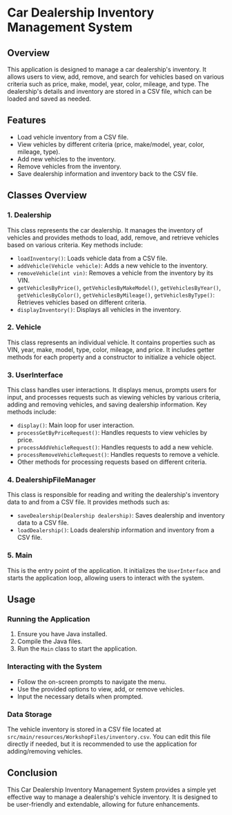 # Car Dealership Inventory Management System

## Overview

This application is designed to manage a car dealership's inventory. It allows users to view, add, remove, and search for vehicles based on various criteria such as price, make, model, year, color, mileage, and type. The dealership's details and inventory are stored in a CSV file, which can be loaded and saved as needed.

## Features

- Load vehicle inventory from a CSV file.
- View vehicles by different criteria (price, make/model, year, color, mileage, type).
- Add new vehicles to the inventory.
- Remove vehicles from the inventory.
- Save dealership information and inventory back to the CSV file.

## Classes Overview

### 1. Dealership
This class represents the car dealership. It manages the inventory of vehicles and provides methods to load, add, remove, and retrieve vehicles based on various criteria. Key methods include:

- `loadInventory()`: Loads vehicle data from a CSV file.
- `addVehicle(Vehicle vehicle)`: Adds a new vehicle to the inventory.
- `removeVehicle(int vin)`: Removes a vehicle from the inventory by its VIN.
- `getVehiclesByPrice()`, `getVehiclesByMakeModel()`, `getVehiclesByYear()`, `getVehiclesByColor()`, `getVehiclesByMileage()`, `getVehiclesByType()`: Retrieves vehicles based on different criteria.
- `displayInventory()`: Displays all vehicles in the inventory.

### 2. Vehicle
This class represents an individual vehicle. It contains properties such as VIN, year, make, model, type, color, mileage, and price. It includes getter methods for each property and a constructor to initialize a vehicle object.

### 3. UserInterface
This class handles user interactions. It displays menus, prompts users for input, and processes requests such as viewing vehicles by various criteria, adding and removing vehicles, and saving dealership information. Key methods include:

- `display()`: Main loop for user interaction.
- `processGetByPriceRequest()`: Handles requests to view vehicles by price.
- `processAddVehicleRequest()`: Handles requests to add a new vehicle.
- `processRemoveVehicleRequest()`: Handles requests to remove a vehicle.
- Other methods for processing requests based on different criteria.

### 4. DealershipFileManager
This class is responsible for reading and writing the dealership's inventory data to and from a CSV file. It provides methods such as:

- `saveDealership(Dealership dealership)`: Saves dealership and inventory data to a CSV file.
- `loadDealership()`: Loads dealership information and inventory from a CSV file.

### 5. Main
This is the entry point of the application. It initializes the `UserInterface` and starts the application loop, allowing users to interact with the system.

## Usage

### Running the Application

1. Ensure you have Java installed.
2. Compile the Java files.
3. Run the `Main` class to start the application.

### Interacting with the System

- Follow the on-screen prompts to navigate the menu.
- Use the provided options to view, add, or remove vehicles.
- Input the necessary details when prompted.

### Data Storage

The vehicle inventory is stored in a CSV file located at `src/main/resources/WorkshopFiles/inventory.csv`. You can edit this file directly if needed, but it is recommended to use the application for adding/removing vehicles.

## Conclusion

This Car Dealership Inventory Management System provides a simple yet effective way to manage a dealership's vehicle inventory. It is designed to be user-friendly and extendable, allowing for future enhancements.
